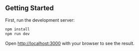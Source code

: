 ## Getting Started

First, run the development server:

```bash
npm install
npm run dev

```

Open [http://localhost:3000](http://localhost:3000) with your browser to see the result.
